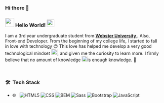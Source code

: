 ### Hi there 👋

### <img src="https://github.com/Shiv-sharma-111/Shiv-sharma-111/blob/master/Assets/Hi.gif" width="29px"> Hello World!&nbsp;<img src="https://github.com/Shiv-sharma-111/Shiv-sharma-111/blob/master/Assets/Earth.gif" width="24px">


I am a 3rd year undergraduate student from <a href="https://www.webster.edu/"><b> Webster University </b></a>. Also, Front-end Developer. From the beginning of my college life, I started to fall in love with technology 😍 This love has helped me develop a very good technological mindset <img src="https://github.com/Shiv-sharma-111/Shiv-sharma-111/blob/master/Assets/PC.gif" height="20px"/>, and given me the curiosity to learn more. I firmly believe that no amount of knowledge <img src="https://github.com/Shiv-sharma-111/Shiv-sharma-111/blob/master/Assets/Rocket.gif" height="18px">is enough knowledge. 🧠
<br>


<br>

<h3> 🛠 &nbsp;Tech Stack</h3>

- 🌐 &nbsp;
  ![HTML5](https://img.shields.io/badge/-HTML5-333333?style=flat&logo=HTML5)
  ![CSS](https://img.shields.io/badge/-CSS-333333?style=flat&logo=CSS3&logoColor=1572B6)
  ![BEM](https://img.shields.io/badge/-BEM-333333?style=flat&logo=BEM)
  ![Sass](https://img.shields.io/badge/-Sass-333333?style=flat&logo=Sass)
  ![Bootstrap](https://img.shields.io/badge/-Bootstrap-333333?style=flat&logo=bootstrap)
  ![JavaScript](https://img.shields.io/badge/-JavaScript-333333?style=flat&logo=javascript)
  


